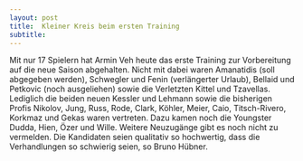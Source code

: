 ```yaml
---
layout: post
title:  Kleiner Kreis beim ersten Training
subtitle:  
---
```


Mit nur 17 Spielern hat Armin Veh heute das erste Training zur Vorbereitung auf die neue Saison abgehalten. Nicht mit dabei waren Amanatidis (soll abgegeben werden), Schwegler und Fenin (verlängerter Urlaub), Bellaid und Petkovic (noch ausgeliehen) sowie die Verletzten Kittel und Tzavellas. Lediglich die beiden neuen Kessler und Lehmann sowie die bisherigen Profis Nikolov, Jung, Russ, Rode, Clark, Köhler, Meier, Caio, Titsch-Rivero, Korkmaz und Gekas waren vertreten. Dazu kamen noch die Youngster Dudda, Hien, Özer und Wille. Weitere Neuzugänge gibt es noch nicht zu vermelden. Die Kandidaten seien qualitativ so hochwertig, dass die Verhandlungen so schwierig seien, so Bruno Hübner.


